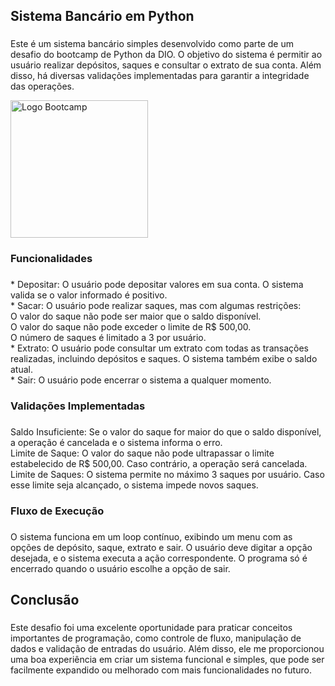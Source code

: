 <h2 align="left">Sistema Bancário em Python</h2>

###

<p align="left">Este é um sistema bancário simples desenvolvido como parte de um desafio do bootcamp de Python da DIO. O objetivo do sistema é permitir ao usuário realizar depósitos, saques e consultar o extrato de sua conta. Além disso, há diversas validações implementadas para garantir a integridade das operações.</p>

<img src="https://assets.dio.me/wqFNFD1_7AKN1MpbZvurY1cUcpUXQ2ELMfW5Bi9R8VM/f:webp/h:120/q:80/L3RyYWNrcy9lN2MzZjVkNy0yMTEwLTQ3N2YtYmYxMS0wNjg3MjQzMjZjYzEucG5n" alt="Logo Bootcamp" width="220">

###

<h3 align="left">Funcionalidades</h3>

###

<p align="left">* Depositar: O usuário pode depositar valores em sua conta. O sistema valida se o valor informado é positivo.<br>* Sacar: O usuário pode realizar saques, mas com algumas restrições:<br>O valor do saque não pode ser maior que o saldo disponível.<br>O valor do saque não pode exceder o limite de R$ 500,00.<br>O número de saques é limitado a 3 por usuário.<br>* Extrato: O usuário pode consultar um extrato com todas as transações realizadas, incluindo depósitos e saques. O sistema também exibe o saldo atual.<br>* Sair: O usuário pode encerrar o sistema a qualquer momento.</p>

###

<h3 align="left">Validações Implementadas</h3>

###

<p align="left">Saldo Insuficiente: Se o valor do saque for maior do que o saldo disponível, a operação é cancelada e o sistema informa o erro.<br>Limite de Saque: O valor do saque não pode ultrapassar o limite estabelecido de R$ 500,00. Caso contrário, a operação será cancelada.<br>Limite de Saques: O sistema permite no máximo 3 saques por usuário. Caso esse limite seja alcançado, o sistema impede novos saques.</p>

###

<h3 align="left">Fluxo de Execução</h3>

###

<p align="left">O sistema funciona em um loop contínuo, exibindo um menu com as opções de depósito, saque, extrato e sair. O usuário deve digitar a opção desejada, e o sistema executa a ação correspondente. O programa só é encerrado quando o usuário escolhe a opção de sair.</p>

###

<h2 align="left">Conclusão</h2>

###

<p align="left">Este desafio foi uma excelente oportunidade para praticar conceitos importantes de programação, como controle de fluxo, manipulação de dados e validação de entradas do usuário. Além disso, ele me proporcionou uma boa experiência em criar um sistema funcional e simples, que pode ser facilmente expandido ou melhorado com mais funcionalidades no futuro.</p>

###
